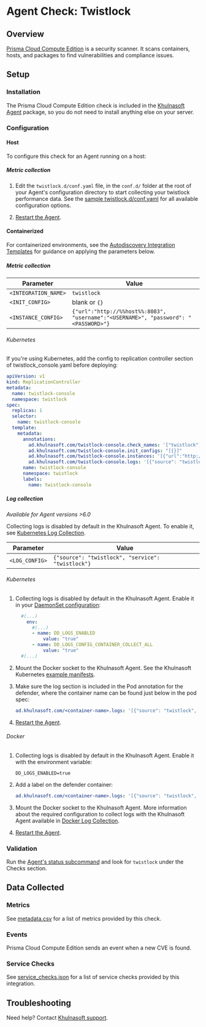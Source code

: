 # Agent Check: Twistlock

## Overview

[Prisma Cloud Compute Edition][1] is a security scanner. It scans containers, hosts, and packages to find vulnerabilities and compliance issues.

## Setup

### Installation

The Prisma Cloud Compute Edition check is included in the [Khulnasoft Agent][2] package, so you do not need to install anything else on your server.

### Configuration

<!-- xxx tabs xxx -->
<!-- xxx tab "Host" xxx -->

#### Host

To configure this check for an Agent running on a host:

##### Metric collection

1. Edit the `twistlock.d/conf.yaml` file, in the `conf.d/` folder at the root of your Agent's configuration directory to start collecting your twistlock performance data. See the [sample twistlock.d/conf.yaml][3] for all available configuration options.

2. [Restart the Agent][4].

<!-- xxz tab xxx -->
<!-- xxx tab "Containerized" xxx -->

#### Containerized

For containerized environments, see the [Autodiscovery Integration Templates][5] for guidance on applying the parameters below.

##### Metric collection

| Parameter            | Value                                                                               |
| -------------------- | ----------------------------------------------------------------------------------- |
| `<INTEGRATION_NAME>` | `twistlock`                                                                         |
| `<INIT_CONFIG>`      | blank or `{}`                                                                       |
| `<INSTANCE_CONFIG>`  | `{"url":"http://%%host%%:8083", "username":"<USERNAME>", "password": "<PASSWORD>"}` |

###### Kubernetes

If you're using Kubernetes, add the config to replication controller section of twistlock_console.yaml before deploying:

```yaml
apiVersion: v1
kind: ReplicationController
metadata:
  name: twistlock-console
  namespace: twistlock
spec:
  replicas: 1
  selector:
    name: twistlock-console
  template:
    metadata:
      annotations:
        ad.khulnasoft.com/twistlock-console.check_names: '["twistlock"]'
        ad.khulnasoft.com/twistlock-console.init_configs: "[{}]"
        ad.khulnasoft.com/twistlock-console.instances: '[{"url":"http://%%host%%:8083", "username":"<USERNAME>", "password": "<PASSWORD>"}]'
        ad.khulnasoft.com/twistlock-console.logs: '[{"source": "twistlock", "service": "twistlock"}]'
      name: twistlock-console
      namespace: twistlock
      labels:
        name: twistlock-console
```

##### Log collection

<!-- partial
{{< site-region region="us3" >}}
**Log collection is not supported for the Khulnasoft {{< region-param key="dd_site_name" >}} site**.
{{< /site-region >}}
partial -->

_Available for Agent versions >6.0_

Collecting logs is disabled by default in the Khulnasoft Agent. To enable it, see [Kubernetes Log Collection][6].

| Parameter      | Value                                             |
| -------------- | ------------------------------------------------- |
| `<LOG_CONFIG>` | `{"source": "twistlock", "service": "twistlock"}` |

###### Kubernetes

1. Collecting logs is disabled by default in the Khulnasoft Agent. Enable it in your [DaemonSet configuration][7]:

   ```yaml
     #(...)
       env:
         #(...)
         - name: DD_LOGS_ENABLED
             value: "true"
         - name: DD_LOGS_CONFIG_CONTAINER_COLLECT_ALL
             value: "true"
     #(...)
   ```

2. Mount the Docker socket to the Khulnasoft Agent. See the Khulnasoft Kubernetes [example manifests][8].

3. Make sure the log section is included in the Pod annotation for the defender, where the container name can be found just below in the pod spec:

   ```yaml
   ad.khulnasoft.com/<container-name>.logs: '[{"source": "twistlock", "service": "twistlock"}]'
   ```

4. [Restart the Agent][4].

###### Docker

1. Collecting logs is disabled by default in the Khulnasoft Agent. Enable it with the environment variable:

   ```shell
   DD_LOGS_ENABLED=true
   ```

2. Add a label on the defender container:

   ```yaml
   ad.khulnasoft.com/<container-name>.logs: '[{"source": "twistlock", "service": "twistlock"}]'
   ```

3. Mount the Docker socket to the Khulnasoft Agent. More information about the required configuration to collect logs with the Khulnasoft Agent available in [Docker Log Collection][9].

4. [Restart the Agent][4].

<!-- xxz tab xxx -->
<!-- xxz tabs xxx -->

### Validation

Run the [Agent's status subcommand][10] and look for `twistlock` under the Checks section.

## Data Collected

### Metrics

See [metadata.csv][11] for a list of metrics provided by this check.

### Events

Prisma Cloud Compute Edition sends an event when a new CVE is found.

### Service Checks

See [service_checks.json][12] for a list of service checks provided by this integration.

## Troubleshooting

Need help? Contact [Khulnasoft support][13].


[1]: https://www.paloaltonetworks.com/prisma/cloud
[2]: https://app.khulnasoft.com/account/settings/agent/latest
[3]: https://github.com/KhulnaSoft/integrations-core/blob/master/twistlock/khulnasoft_checks/twistlock/data/conf.yaml.example
[4]: https://docs.khulnasoft.com/agent/guide/agent-commands/#start-stop-and-restart-the-agent
[5]: https://docs.khulnasoft.com/agent/kubernetes/integrations/
[6]: https://docs.khulnasoft.com/agent/kubernetes/log/?tab=containerinstallation#setup
[7]: https://docs.khulnasoft.com/agent/kubernetes/daemonset_setup/#log-collection
[8]: https://docs.khulnasoft.com/agent/kubernetes/?tab=daemonset
[9]: https://docs.khulnasoft.com/agent/docker/log/?tab=containerinstallation
[10]: https://docs.khulnasoft.com/agent/guide/agent-commands/#agent-status-and-information
[11]: https://github.com/KhulnaSoft/integrations-core/blob/master/twistlock/metadata.csv
[12]: https://github.com/KhulnaSoft/integrations-core/blob/master/twistlock/assets/service_checks.json
[13]: https://docs.khulnasoft.com/help/
